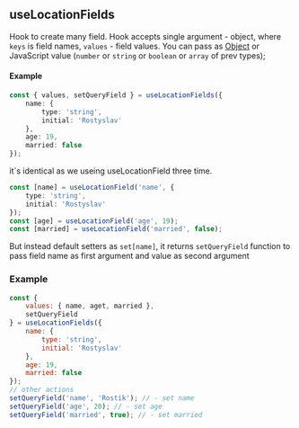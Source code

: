 ## useLocationFields

Hook to create many field. Hook accepts single argument - object, where `keys` is field names, `values` - field values. You can pass as [Object](/docs/en/objects/README.md 'Object') or JavaScript value (`number` or `string` or `boolean` or `array` of prev types);

#### Example

```ts
const { values, setQueryField } = useLocationFields({
	name: {
		type: 'string',
		initial: 'Rostyslav'
	},
	age: 19,
	married: false
});
```

it\`s identical as we useing useLocationField three time.

```ts
const [name] = useLocationField('name', {
	type: 'string',
	initial: 'Rostyslav'
});
const [age] = useLocationField('age', 19);
const [married] = useLocationField('married', false);
```

But instead default setters as `set[name]`, it returns `setQueryField` function to pass field name as first argument and value as second argument

### Example

```javascript
const {
	values: { name, aget, married },
	setQueryField
} = useLocationFields({
	name: {
		type: 'string',
		initial: 'Rostyslav'
	},
	age: 19,
	married: false
});
// other actions
setQueryField('name', 'Rostik'); // - set name
setQueryField('age', 20); // - set age
setQueryField('married', true); // - set married
```
